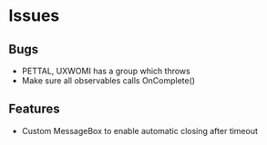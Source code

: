 # Issues

## Bugs
* PETTAL, UXWOMI has a group which throws
* Make sure all observables calls OnComplete()

## Features
* Custom MessageBox to enable automatic closing after timeout